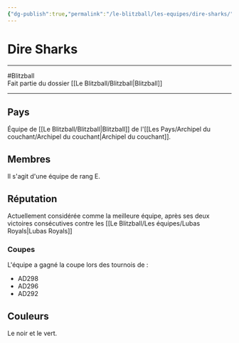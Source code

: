 ```yaml
---
{"dg-publish":true,"permalink":"/le-blitzball/les-equipes/dire-sharks/"}
---
```


# Dire Sharks
---
#Blitzball  
Fait partie du dossier [[Le Blitzball/Blitzball\|Blitzball]]

-------
## Pays
Équipe de [[Le Blitzball/Blitzball\|Blitzball]] de l'[[Les Pays/Archipel du couchant/Archipel du couchant\|Archipel du couchant]].
## Membres
Il s'agit d'une équipe de rang E.
## Réputation
Actuellement considérée comme la meilleure équipe, après ses deux victoires consécutives contre les [[Le Blitzball/Les équipes/Lubas Royals\|Lubas Royals]]
### Coupes
L'équipe a gagné la coupe lors des tournois de :
- AD298
- AD296
- AD292
## Couleurs
Le noir et le vert.